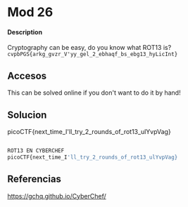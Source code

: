 # Mod 26

#### Description
Cryptography can be easy, do you know what ROT13 is? `cvpbPGS{arkg_gvzr_V'yy_gel_2_ebhaqf_bs_ebg13_hyLicInt}`

## Accesos
This can be solved online if you don't want to do it by hand!


## Solucion
picoCTF{next_time_I'll_try_2_rounds_of_rot13_ulYvpVag}
```bash

ROT13 EN CYBERCHEF
picoCTF{next_time_I'll_try_2_rounds_of_rot13_ulYvpVag}

```


## Referencias
https://gchq.github.io/CyberChef/